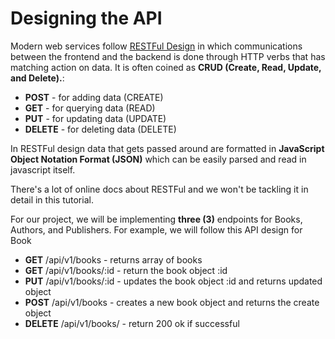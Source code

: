 # Designing the API

Modern web services follow [RESTFul Design](https://en.wikipedia.org/wiki/Representational_state_transfer) in which communications between the frontend and the backend is done through HTTP verbs that has matching action on data. It is often coined as **CRUD (Create, Read, Update, and Delete).**:

* **POST** - for adding data (CREATE)
* **GET** - for querying data (READ)
* **PUT** - for updating data (UPDATE)
* **DELETE** - for deleting data (DELETE)

In RESTFul design data that gets passed around are formatted in **JavaScript Object Notation Format (JSON)** which can be easily parsed and read in javascript itself.

There's a lot of online docs about RESTFul and we won't be tackling it in detail in this tutorial.

For our project, we will be implementing **three (3)** endpoints for Books, Authors, and Publishers. For example, we will follow this API design for Book

* **GET** /api/v1/books - returns array of books
* **GET** /api/v1/books/:id - return the book object :id
* **PUT** /api/v1/books/:id - updates the book object :id and returns updated object
* **POST** /api/v1/books - creates a new book object and returns the create object
* **DELETE** /api/v1/books/ - return 200 ok if successful



